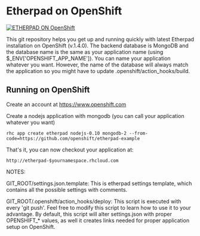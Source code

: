 Etherpad on OpenShift
=====================

[![ETHERPAD ON OpenShift](http://launch-shifter.rhcloud.com/launch/ETHERPAD%20ON.svg)](https://openshift.redhat.com/app/console/application_type/custom?&cartridges[]=nodejs-0.10&cartridges[]=mongodb-2.4&initial_git_url=https://github.com/openshift/etherpad-example&name=etherpad)

This git repository helps you get up and running quickly with latest Etherpad
installation on OpenShift (v.1.4.0).  The backend database is MongoDB and the database
name is the same as your application name (using $_ENV['OPENSHIFT_APP_NAME']).
You can name your application whatever you want.  However, the name of the
database will always match the application so you might have to update
.openshift/action_hooks/build.


Running on OpenShift
----------------------------

Create an account at https://www.openshift.com

Create a nodejs application with mongodb (you can call your application whatever
you want)

    rhc app create etherpad nodejs-0.10 mongodb-2 --from-code=https://github.com/openshift/etherpad-example

That's it, you can now checkout your application at:

    http://etherpad-$yournamespace.rhcloud.com


NOTES:

GIT_ROOT/settings.json.template:
    This is etherpad settings template, which contains all the possible 
    settings with comments.

GIT_ROOT/.openshift/action_hooks/deploy:
    This script is executed with every 'git push'.  Feel free to modify
    this script to learn how to use it to your advantage.  By default,
    this script will alter settings.json with proper OPENSHIFT_* values,
    as well it creates links needed for proper application setup on OpenShift.

